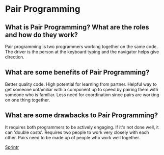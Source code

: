 # Pair Programming
## What is Pair Programming? What are the roles and how do they work?
Pair programming is two programmers working together on the same code. The driver is the person at the keyboard typing and the navigator helps give direction.

## What are some benefits of Pair Programming?
Better quality code. High potential for learning from partner. Helpful way to get someone unfamiliar with a component up to speed by pairing them with someone who is familiar. Less need for coordination since pairs are working on one thing together. 

## What are some drawbacks to Pair Programming?
It requires both programmers to be actively engaging. If it's not done well, it can 'double costs'. Requires two people to work very closely with each other. Pairs need to be made up of people who work well together.

[Sprintr](https://github.com/amanda-rice/sprintr)